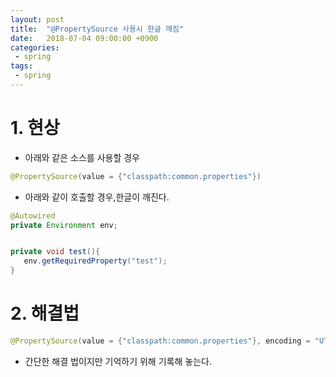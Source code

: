 ```yaml
---
layout: post
title:  "@PropertySource 사용시 한글 깨짐"
date:   2018-07-04 09:00:00 +0900
categories:
 - spring
tags: 
 - spring
---
```

# 1. 현상
- 아래와 같은 소스를 사용할 경우

```java
@PropertySource(value = {"classpath:common.properties"})
```

- 아래와 같이 호출할 경우,한글이 깨진다.

```java
@Autowired
private Environment env;


private void test(){
   env.getRequiredProperty("test");
}
```

# 2. 해결법
```java
@PropertySource(value = {"classpath:common.properties"}, encoding = "UTF-8")
```

- 간단한 해결 법이지만 기억하기 위해 기록해 놓는다.